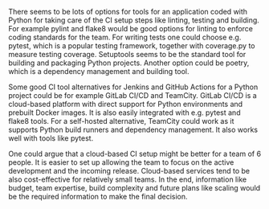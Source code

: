 There seems to be lots of options for tools for an application coded with Python for taking care of the CI setup steps like linting, testing and building. For example pylint and flake8 would be good options for linting to enforce coding standards for the team.
For writing tests one could choose e.g. pytest, which is a popular testing framework, together with coverage.py to measure testing coverage.
Setuptools seems to be the standard tool for building and packaging Python projects. Another option could be poetry, which is a dependency management and building tool.

Some good CI tool alternatives for Jenkins and GitHub Actions for a Python project could be for example GitLab CI/CD and TeamCity. GitLab CI/CD is a cloud-based platform with direct support for Python environments and prebuilt Docker images. It is also easily integrated with e.g. pytest and flake8 tools. For a self-hosted alternative, TeamCity could work as it supports Python build runners and dependency management. It also works well with tools like pytest.

One could argue that a cloud-based CI setup might be better for a team of 6 people. It is easier to set up allowing the team to focus on the active development and the incoming release. Cloud-based services tend to be also cost-effective for relatively small teams. In the end, information like budget, team expertise, build complexity and future plans like scaling would be the required information to make the final decision.
